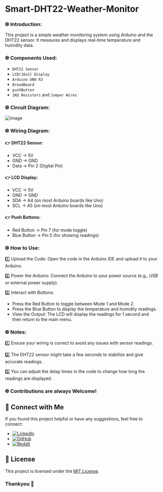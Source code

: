 # Smart-DHT22-Weather-Monitor

### 🌐 Introduction:
This project is a simple weather monitoring system using Arduino and the DHT22 sensor. It measures and displays real-time temperature and humidity data.

### 🌐 Components Used:
- `DHT22 Sensor`
- `LCD(16x2) Display`
- `Arduino UNO R3`
- `BreadBoard`
- `pushButton`
- `1KΩ Resistors` and `Jumper Wires`

### 🌐 Circuit Diagram:

![image](https://github.com/user-attachments/assets/6ab0ce51-b2e7-4998-924f-5e0e1c615dfe)


### 🌐 Wiring Diagram:

#### 👉 DHT22 Sensor:
- VCC -> 5V <br/>
- GND -> GND <br/>
- Data -> Pin 2 (Digital Pin) <br/>

#### 👉 LCD Display:
- VCC -> 5V <br/>
- GND -> GND <br/>
- SDA -> A4 (on most Arduino boards like Uno) <br/>
- SCL -> A5 (on most Arduino boards like Uno) <br/>

#### 👉 Push Buttons:
- Red Button -> Pin 7 (for mode toggle) <br/>
- Blue Button -> Pin 5 (for showing readings) <br/>

### 🌐 How to Use:
1️⃣ Upload the Code: Open the code in the Arduino IDE and upload it to your Arduino. <br/>

2️⃣ Power the Arduino: Connect the Arduino to your power source (e.g., USB or external power supply). <br/>

3️⃣ Interact with Buttons: <br/>
- Press the Red Button to toggle between Mode 1 and Mode 2.
- Press the Blue Button to display the temperature and humidity readings.
- View the Output: The LCD will display the readings for 1 second and then return to the main menu.

### 🌐 Notes:
1️⃣ Ensure your wiring is correct to avoid any issues with sensor readings. <br/>

2️⃣ The DHT22 sensor might take a few seconds to stabilize and give accurate readings. <br/>

3️⃣ You can adjust the delay times in the code to change how long the readings are displayed. <br/>

### 🌐 Contributions are always Welcome!

## 📢 Connect with Me
If you found this project helpful or have any suggestions, feel free to connect:

- [![LinkedIn](https://img.shields.io/badge/LinkedIn-anshmnsoni-0077B5.svg?logo=linkedin)](https://www.linkedin.com/in/anshmnsoni)  
- [![GitHub](https://img.shields.io/badge/GitHub-AnshMNSoni-181717.svg?logo=github)](https://github.com/AnshMNSoni)
- [![Reddit](https://img.shields.io/badge/Reddit-u/AnshMNSoni-FF4500.svg?logo=reddit)](https://www.reddit.com/user/AnshMNSoni)

## 📜 License
This project is licensed under the [MIT License](LICENSE).

### Thankyou 💫
